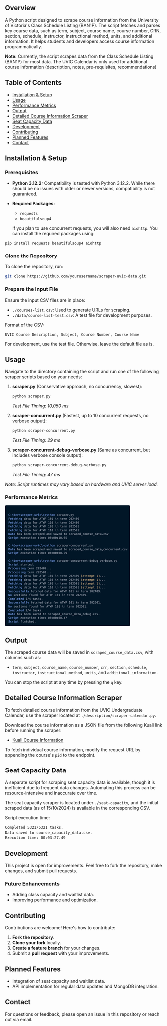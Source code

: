 ## Overview

A Python script designed to scrape course information from the University of Victoria's Class Schedule Listing (BAN1P). The script fetches and parses key course data, such as term, subject, course name, course number, CRN, section, schedule, instructor, instructional method, units, and additional information. It helps students and developers access course information programmatically.

**Note:** Currently, the script scrapes data from the Class Schedule Listing (BAN1P) for most data. The UVIC Calendar is only used for additional course information (description, notes, pre-requisites, recommendations)

## Table of Contents

- [Installation & Setup](#installation--setup)
- [Usage](#usage)
- [Performance Metrics](#performance-metrics)
- [Output](#output)
- [Detailed Course Information Scraper](#detailed-course-information-scraper)
- [Seat Capacity Data](#seat-capacity-data)
- [Development](#development)
- [Contributing](#contributing)
- [Planned Features](#planned-features)
- [Contact](#contact)

## Installation & Setup

### Prerequisites

- **Python 3.12.2:** Compatibility is tested with Python 3.12.2. While there should be no issues with older or newer versions, compatibility is not guaranteed.
- **Required Packages:**
  - `requests`
  - `beautifulsoup4`
  
  If you plan to use concurrent requests, you will also need `aiohttp`. You can install the required packages using:

```bash
pip install requests beautifulsoup4 aiohttp
```

### Clone the Repository

To clone the repository, run:

```bash
git clone https://github.com/yourusername/scraper-uvic-data.git
```

### Prepare the Input File

Ensure the input CSV files are in place:
- `./courses-list.csv`: Used to generate URLs for scraping.
- `./data/course-list-test.csv`: A test file for development purposes.

Format of the CSV:

```csv
UVIC Course Description, Subject, Course Number, Course Name
```

For development, use the test file. Otherwise, leave the default file as is.

## Usage

Navigate to the directory containing the script and run one of the following scraper scripts based on your needs:

1) **scraper.py** (Conservative approach, no concurrency, slowest):
   ```bash
   python scraper.py
   ```
   *Test File Timing: 10,050 ms*

2) **scraper-concurrent.py** (Fastest, up to 10 concurrent requests, no verbose output):
   ```bash
   python scraper-concurrent.py
   ```
   *Test File Timing: 29 ms*

3) **scraper-concurrent-debug-verbose.py** (Same as concurrent, but includes verbose console output):
   ```bash
   python scraper-concurrent-debug-verbose.py
   ```
   *Test File Timing: 47 ms*

*Note: Script runtimes may vary based on hardware and UVIC server load.*

### Performance Metrics

<img src="https://raw.githubusercontent.com/tanujdargan/scraper-uvic-data/main/Script-Runtime.png?raw=true" alt="Performance Logs" width="400"/>

## Output

The scraped course data will be saved in `scraped_course_data.csv`, with columns such as:
- `term`, `subject`, `course_name`, `course_number`, `crn`, `section`, `schedule`, `instructor`, `instructional_method`, `units`, and `additional_information`.

You can stop the script at any time by pressing the `q` key.

## Detailed Course Information Scraper

To fetch detailed course information from the UVIC Undergraduate Calendar, use the scraper located at `./description/scraper-calendar.py`.

Download the course information as a JSON file from the following Kuali link before running the scraper:
- [Kuali Course Information](https://uvic.kuali.co/api/v1/catalog/courses/65eb47906641d7001c157bc4/)

To fetch individual course information, modify the request URL by appending the course's `pid` to the endpoint.

## Seat Capacity Data

A separate script for scraping seat capacity data is available, though it is inefficient due to frequent data changes. Automating this process can be resource-intensive and inaccurate over time.

The seat capacity scraper is located under `./seat-capacity`, and the initial scraped data (as of 15/10/2024) is available in the corresponding CSV.

Script execution time:
```bash
Completed 5321/5321 tasks.
Data saved to course_capacity_data.csv.
Execution time: 00:03:27.49
```

## Development

This project is open for improvements. Feel free to fork the repository, make changes, and submit pull requests.

### Future Enhancements

- Adding class capacity and waitlist data.
- Improving performance and optimization.

## Contributing

Contributions are welcome! Here's how to contribute:

1. **Fork the repository**.
2. **Clone your fork** locally.
3. **Create a feature branch** for your changes.
4. Submit a **pull request** with your improvements.

## Planned Features

- Integration of seat capacity and waitlist data.
- API implementation for regular data updates and MongoDB integration.

## Contact

For questions or feedback, please open an issue in this repository or reach out via email.
